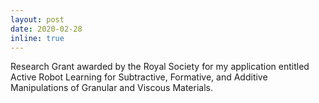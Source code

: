 ```yaml
---
layout: post
date: 2020-02-28
inline: true
---
```


Research Grant awarded by the Royal Society for my application entitled Active Robot Learning for Subtractive, Formative, and Additive Manipulations of Granular and Viscous Materials.
